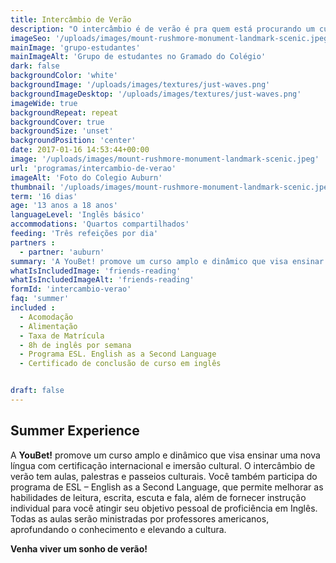 ```yaml
---
title: Intercâmbio de Verão
description: "O intercâmbio é de verão é pra quem está procurando um curso de curta direção e aproveite o sol de verão"
imageSeo: '/uploads/images/mount-rushmore-monument-landmark-scenic.jpeg'
mainImage: 'grupo-estudantes'
mainImageAlt: 'Grupo de estudantes no Gramado do Colégio'
dark: false
backgroundColor: 'white'
backgroundImage: '/uploads/images/textures/just-waves.png'
backgroundImageDesktop: '/uploads/images/textures/just-waves.png'
imageWide: true
backgroundRepeat: repeat
backgroundCover: true
backgroundSize: 'unset'
backgroundPosition: 'center'
date: 2017-01-16 14:53:44+00:00
image: '/uploads/images/mount-rushmore-monument-landmark-scenic.jpeg'
url: 'programas/intercambio-de-verao'
imageAlt: 'Foto do Colegio Auburn'
thumbnail: '/uploads/images/mount-rushmore-monument-landmark-scenic.jpeg'
term: '16 dias'
age: '13 anos a 18 anos'
languageLevel: 'Inglês básico'
accommodations: 'Quartos compartilhados'
feeding: 'Três refeições por dia'
partners :
  - partner: 'auburn'
summary: 'A YouBet! promove um curso amplo e dinâmico que visa ensinar uma nova língua com certificação internacional e imersão cultural. O intercâmbio de verão tem aulas, palestras e passeios culturais. Você também participa do programa de ESL – English as a Second Language'
whatIsIncludedImage: 'friends-reading'
whatIsIncludedImageAlt: 'friends-reading'
formId: 'intercambio-verao'
faq: 'summer'
included :
  - Acomodação
  - Alimentação
  - Taxa de Matrícula
  - 8h de inglês por semana
  - Programa ESL. English as a Second Language
  - Certificado de conclusão de curso em inglês


draft: false
---
```


## Summer Experience

A **YouBet!** promove um curso amplo e dinâmico que visa ensinar uma nova língua com certificação internacional e imersão cultural. O intercâmbio de verão tem aulas, palestras e passeios culturais. Você também participa do programa de ESL – English as a Second Language, que permite melhorar as habilidades de leitura, escrita, escuta e fala, além de fornecer instrução individual para você atingir seu objetivo pessoal de proficiência em Inglês. Todas as aulas serão ministradas por professores americanos, aprofundando o conhecimento e elevando a cultura.

**Venha viver um sonho de verão!**
